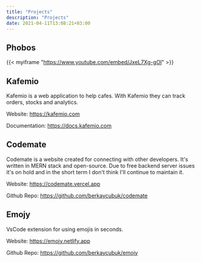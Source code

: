 ```yaml
---
title: "Projects"
description: "Projects"
date: 2021-04-11T13:08:21+03:00
---
```


## Phobos
{{< myiframe "https://www.youtube.com/embed/JxeL7Xg-gOI" >}}

## Kafemio
Kafemio is a web application to help cafes. With Kafemio they can track orders, stocks and analytics.

Website: https://kafemio.com

Documentation: https://docs.kafemio.com

## Codemate
Codemate is a website created for connecting with other developers. It's written in MERN stack and open-source. Due to free backend server issues it's on hold and in the short term I don't think I'll continue to maintain it.

Website: https://codemate.vercel.app

Github Repo: https://github.com/berkaycubuk/codemate

## Emojy
VsCode extension for using emojis in seconds.

Website: https://emojy.netlify.app

Github Repo: https://github.com/berkaycubuk/emojy
